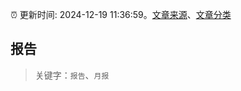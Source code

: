 :alarm_clock: 更新时间: 2024-12-19 11:36:59。[文章来源](/README.md)、[文章分类](/TAGS.md)

## 报告


> 关键字：`报告`、`月报`



